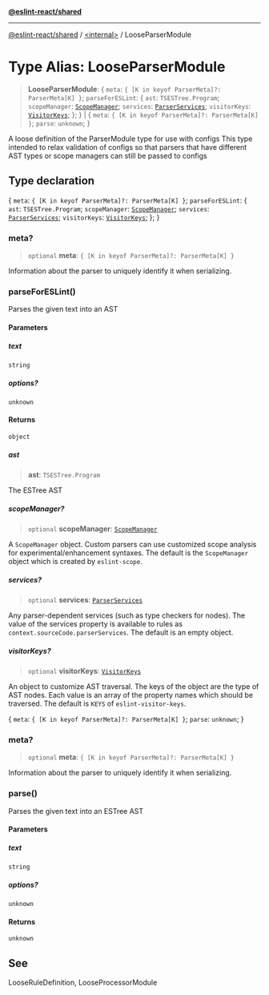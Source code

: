 [**@eslint-react/shared**](../../README.md)

***

[@eslint-react/shared](../../README.md) / [\<internal\>](../README.md) / LooseParserModule

# Type Alias: LooseParserModule

> **LooseParserModule**: \{ `meta`: `{ [K in keyof ParserMeta]?: ParserMeta[K] }`; `parseForESLint`: \{ `ast`: `TSESTree.Program`; `scopeManager`: [`ScopeManager`](ScopeManager.md); `services`: [`ParserServices`](ParserServices.md); `visitorKeys`: [`VisitorKeys`](../interfaces/VisitorKeys.md); \}; \} \| \{ `meta`: `{ [K in keyof ParserMeta]?: ParserMeta[K] }`; `parse`: `unknown`; \}

A loose definition of the ParserModule type for use with configs
This type intended to relax validation of configs so that parsers that have
different AST types or scope managers can still be passed to configs

## Type declaration

\{ `meta`: `{ [K in keyof ParserMeta]?: ParserMeta[K] }`; `parseForESLint`: \{ `ast`: `TSESTree.Program`; `scopeManager`: [`ScopeManager`](ScopeManager.md); `services`: [`ParserServices`](ParserServices.md); `visitorKeys`: [`VisitorKeys`](../interfaces/VisitorKeys.md); \}; \}

### meta?

> `optional` **meta**: `{ [K in keyof ParserMeta]?: ParserMeta[K] }`

Information about the parser to uniquely identify it when serializing.

### parseForESLint()

Parses the given text into an AST

#### Parameters

##### text

`string`

##### options?

`unknown`

#### Returns

`object`

##### ast

> **ast**: `TSESTree.Program`

The ESTree AST

##### scopeManager?

> `optional` **scopeManager**: [`ScopeManager`](ScopeManager.md)

A `ScopeManager` object.
Custom parsers can use customized scope analysis for experimental/enhancement syntaxes.
The default is the `ScopeManager` object which is created by `eslint-scope`.

##### services?

> `optional` **services**: [`ParserServices`](ParserServices.md)

Any parser-dependent services (such as type checkers for nodes).
The value of the services property is available to rules as `context.sourceCode.parserServices`.
The default is an empty object.

##### visitorKeys?

> `optional` **visitorKeys**: [`VisitorKeys`](../interfaces/VisitorKeys.md)

An object to customize AST traversal.
The keys of the object are the type of AST nodes.
Each value is an array of the property names which should be traversed.
The default is `KEYS` of `eslint-visitor-keys`.

\{ `meta`: `{ [K in keyof ParserMeta]?: ParserMeta[K] }`; `parse`: `unknown`; \}

### meta?

> `optional` **meta**: `{ [K in keyof ParserMeta]?: ParserMeta[K] }`

Information about the parser to uniquely identify it when serializing.

### parse()

Parses the given text into an ESTree AST

#### Parameters

##### text

`string`

##### options?

`unknown`

#### Returns

`unknown`

## See

LooseRuleDefinition, LooseProcessorModule
